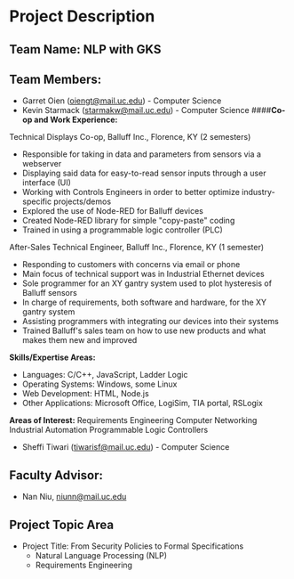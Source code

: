 # Project Description

## Team Name: NLP with GKS

## Team Members:
* Garret Oien (oiengt@mail.uc.edu) - Computer Science
* Kevin Starmack (starmakw@mail.uc.edu) - Computer Science
####__Co-op and Work Experience:__

Technical Displays Co-op, Balluff Inc., Florence, KY (2 semesters)
  * Responsible for taking in data and parameters from sensors via a webserver
  * Displaying said data for easy-to-read sensor inputs through a user interface (UI)
  * Working with Controls Engineers in order to better optimize industry-specific projects/demos
  * Explored the use of Node-RED for Balluff devices
  * Created Node-RED library for simple "copy-paste" coding
  * Trained in using a programmable logic controller (PLC) 

After-Sales Technical Engineer, Balluff Inc., Florence, KY (1 semester)
  * Responding to customers with concerns via email or phone
  * Main focus of technical support was in Industrial Ethernet devices
  * Sole programmer for an XY gantry system used to plot hysteresis of Balluff sensors
  * In charge of requirements, both software and hardware, for the XY gantry system
  * Assisting programmers with integrating our devices into their systems
  * Trained Balluff's sales team on how to use new products and what makes them new and improved
  
 __Skills/Expertise Areas:__
 
 * Languages: C/C++, JavaScript, Ladder Logic
 * Operating Systems: Windows, some Linux
 * Web Development: HTML, Node.js
 * Other Applications: Microsoft Office, LogiSim, TIA portal, RSLogix
 
 
 __Areas of Interest:__
 Requirements Engineering
 Computer Networking
 Industrial Automation
 Programmable Logic Controllers
 
 
 
* Sheffi Tiwari (tiwarisf@mail.uc.edu) - Computer Science

## Faculty Advisor:
* Nan Niu, niunn@mail.uc.edu

## Project Topic Area
* Project Title: From Security Policies to Formal Specifications
  * Natural Language Processing (NLP)
  * Requirements Engineering

